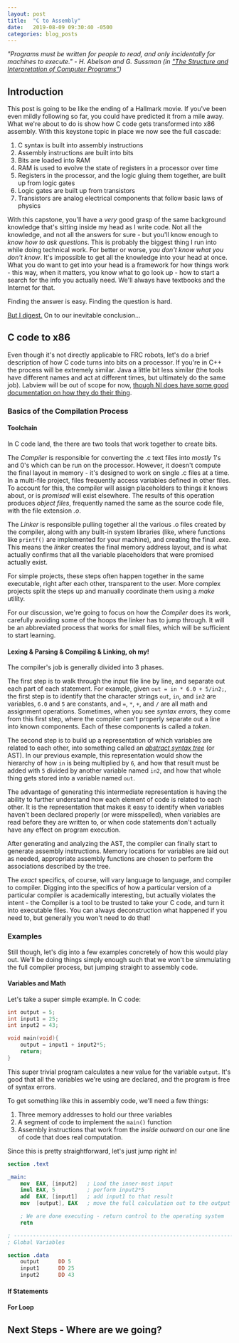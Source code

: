 ```yaml
---
layout: post
title:  "C to Assembly"
date:   2019-08-09 09:30:40 -0500
categories: blog_posts
---
```


_"Programs must be written for people to read, and only incidentally for machines to execute." - H. Abelson and G. Sussman (in ["The Structure and Interpretation of Computer Programs"](https://web.mit.edu/alexmv/6.037/sicp.pdf))_

## Introduction

This post is going to be like the ending of a Hallmark movie. If you've been even mildly following so far, you could have predicted it from a mile away. What we're about to do is show how C code gets transformed into x86 assembly. With this keystone topic in place we now see the full cascade:

1. C syntax is built into assembly instructions
2. Assembly instructions are built into bits
3. Bits are loaded into RAM
4. RAM is used to evolve the state of registers in a processor over time
5. Registers in the processor, and the logic gluing them together, are built up from logic gates
6. Logic gates are built up from transistors
7. Transistors are analog electrical components that follow basic laws of physics

With this capstone, you'll have a _very_ good grasp of the same background knowledge that's sitting inside my head as I write code. Not all the knowledge, and not all the answers for sure - but you'll know enough to _know how to ask questions_. This is probably the biggest thing I run into while doing technical work. For better or worse, _you don't know what you don't know_. It's impossible to get all the knowledge into your head at once. What you do want to get into your head is a framework for how things work - this way, when it matters, you know what to go look up - how to start a search for the info you actually need. We'll always have textbooks and the Internet for that.

Finding the answer is easy. Finding the question is hard.

[But I digest.](https://en.wikiquote.org/wiki/Family_Guy/Season_6) On to our inevitable conclusion...

## C code to x86

Even though it's not directly applicable to FRC robots, let's do a brief description of how C code turns into bits on a processor. If you're in C++ the process will be extremely similar. Java a little bit less similar (the tools have different names and act at different times, but ultimately do the same job). Labview will be out of scope for now, [though NI does have some good documentation on how they do their thing](http://www.ni.com/tutorial/11472/en/).

### Basics of the Compilation Process

#### Toolchain

In C code land, the there are two tools that work together to create bits. 

The _Compiler_ is responsible for converting the .c text files into _mostly_ 1's and 0's which can be run on the processor. However, it doesn't compute the final layout in memory - it's designed to work on single .c files at a time. In a multi-file project, files frequently access variables defined in other files. To account for this, the compiler will assign placeholders to things it knows about, or is _promised_ will exist elsewhere. The results of this operation produces _object files_, frequently named the same as the source code file, with the file extension _.o_.

The _Linker_ is responsible pulling together all the various .o files created by the compiler, along with any built-in system libraries (like, where functions like `printf()` are implemented for your machine), and creating the final .exe. This means the _linker_ creates the final memory address layout, and is what actually confirms that all the variable placeholders that were promised actually exist.

For simple projects, these steps often happen together in the same executable, right after each other, transparent to the user. More complex projects split the steps up and manually coordinate them using a _make_ utility. 

For our discussion, we're going to focus on how the _Compiler_ does its work, carefully avoiding some of the hoops the linker has to jump through. It will be an abbreviated process that works for small files, which will be sufficient to start learning.

#### Lexing & Parsing & Compiling & Linking, oh my!

The compiler's job is generally divided into 3 phases. 

The first step is to walk through the input file line by line, and separate out each part of each statement. For example, given `out = in * 6.0 + 5/in2;`, the first step is to identify that the character strings `out`, `in`, and `in2` are variables, `6.0` and `5` are constants, and `=`, `*`, `+`, and `/` are all math and assignment operations. Sometimes, when you see _syntax errors_, they come from this first step, where the compiler can't properly separate out a line into known components. Each of these components is called a _token_.

The second step is to build up a representation of which variables are related to each other, into something called an [_abstract syntax tree_](https://en.wikipedia.org/wiki/Abstract_syntax_tree) (or AST). In our previous example, this representation would show the hierarchy of how `in` is being multiplied by `6`, and how that result must be added with `5` divided by another variable named `in2`, and how that whole thing gets stored into a variable named `out`.

The advantage of generating this intermediate representation is having the ability to further understand how each element of code is related to each other. It is the representation that makes it easy to identify when variables haven't been declared properly (or were misspelled), when variables are read before they are written to, or when code statements don't actually have any effect on program execution.

After generating and analyzing the AST, the compiler can finally start to generate assembly instructions. Memory locations for variables are laid out as needed, appropriate assembly functions are chosen to perform the associations described by the tree.

The _exact_ specifics, of course, will vary language to language, and compiler to compiler. Digging into the specifics of how a particular version of a particular compiler is academically interesting, but actually violates the intent - the Compiler is a tool to be trusted to take your C code, and turn it into executable files. You can always deconstruction what happened if you need to, but generally you won't need to do that! 

### Examples

Still though, let's dig into a few examples concretely of how this would play out. We'll be doing things simply enough such that we won't be simmulating the full compiler process, but jumping straight to assembly code.

#### Variables and Math

Let's take a super simple example. In C code:

```c
int output = 5;
int input1 = 25;
int input2 = 43;

void main(void){
    output = input1 + input2*5;
    return;
}
```

This super trivial program calculates a new value for the variable `output`. It's good that all the variables we're using are declared, and the program is free of syntax errors.

To get something like this in assembly code, we'll need a few things:

1. Three memory addresses to hold our three variables
2. A segment of code to implement the `main()` function
3. Assembly instructions that work from the _inside outward_ on our one line of code that does real computation.

Since this is pretty straightforward, let's just jump right in!

```nasm
section .text

_main:
    mov  EAX, [input2]   ; Load the inner-most input
    imul EAX, 5          ; perform input2*5
    add  EAX, [input1]   ; add input1 to that result
    mov  [output], EAX   ; move the full calculation out to the output variable

    ; We are done executing - return control to the operating system
    retn 

; ----------------------------------------------------------------------------
; Global Variables

section .data
    output      DD 5
    input1      DD 25
    input2      DD 43
```

#### If Statements

#### For Loop


## Next Steps - Where are we going?